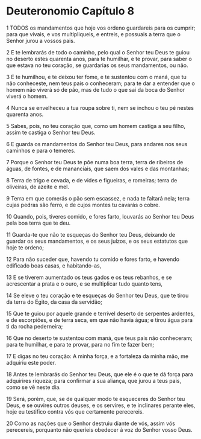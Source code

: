 # Deuteronomio Capítulo 8

1	TODOS os mandamentos que hoje vos ordeno guardareis para os cumprir; para que vivais, e vos multipliqueis, e entreis, e possuais a terra que o Senhor jurou a vossos pais.

2	E te lembrarás de todo o caminho, pelo qual o Senhor teu Deus te guiou no deserto estes quarenta anos, para te humilhar, e te provar, para saber o que estava no teu coração, se guardarias os seus mandamentos, ou não.

3	E te humilhou, e te deixou ter fome, e te sustentou com o maná, que tu não conheceste, nem teus pais o conheceram; para te dar a entender que o homem não viverá só de pão, mas de tudo o que sai da boca do Senhor viverá o homem.

4	Nunca se envelheceu a tua roupa sobre ti, nem se inchou o teu pé nestes quarenta anos.

5	Sabes, pois, no teu coração que, como um homem castiga a seu filho, assim te castiga o Senhor teu Deus.

6	E guarda os mandamentos do Senhor teu Deus, para andares nos seus caminhos e para o temeres.

7	Porque o Senhor teu Deus te põe numa boa terra, terra de ribeiros de águas, de fontes, e de mananciais, que saem dos vales e das montanhas;

8	Terra de trigo e cevada, e de vides e figueiras, e romeiras; terra de oliveiras, de azeite e mel.

9	Terra em que comerás o pão sem escassez, e nada te faltará nela; terra cujas pedras são ferro, e de cujos montes tu cavarás o cobre.

10	Quando, pois, tiveres comido, e fores farto, louvarás ao Senhor teu Deus pela boa terra que te deu.

11	Guarda-te que não te esqueças do Senhor teu Deus, deixando de guardar os seus mandamentos, e os seus juízos, e os seus estatutos que hoje te ordeno;

12	Para não suceder que, havendo tu comido e fores farto, e havendo edificado boas casas, e habitando-as,

13	E se tiverem aumentado os teus gados e os teus rebanhos, e se acrescentar a prata e o ouro, e se multiplicar tudo quanto tens,

14	Se eleve o teu coração e te esqueças do Senhor teu Deus, que te tirou da terra do Egito, da casa da servidão;

15	Que te guiou por aquele grande e terrível deserto de serpentes ardentes, e de escorpiões, e de terra seca, em que não havia água; e tirou água para ti da rocha pederneira;

16	Que no deserto te sustentou com maná, que teus pais não conheceram; para te humilhar, e para te provar, para no fim te fazer bem;

17	E digas no teu coração: A minha força, e a fortaleza da minha mão, me adquiriu este poder.

18	Antes te lembrarás do Senhor teu Deus, que ele é o que te dá força para adquirires riqueza; para confirmar a sua aliança, que jurou a teus pais, como se vê neste dia.

19	Será, porém, que, se de qualquer modo te esqueceres do Senhor teu Deus, e se ouvires outros deuses, e os servires, e te inclinares perante eles, hoje eu testifico contra vós que certamente perecereis.

20	Como as nações que o Senhor destruiu diante de vós, assim vós perecereis, porquanto não queríeis obedecer à voz do Senhor vosso Deus.

